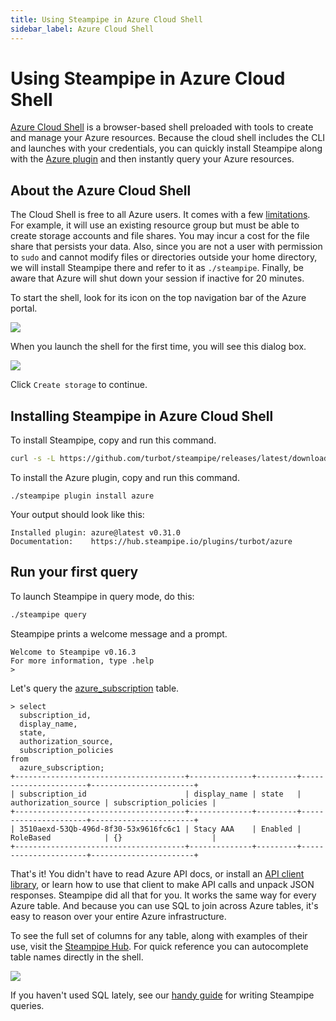 ```yaml
---
title: Using Steampipe in Azure Cloud Shell
sidebar_label: Azure Cloud Shell
---
```


# Using Steampipe in Azure Cloud Shell


[Azure Cloud Shell](https://shell.azure.com/) is a browser-based shell preloaded with tools to create and manage your Azure resources. Because the cloud shell includes the CLI and launches with your credentials, you can quickly install Steampipe along with the [Azure plugin](https://hub.steampipe.io/plugins/turbot/azure) and then instantly query your Azure resources.


## About the Azure Cloud Shell

The Cloud Shell is free to all Azure users. It comes with a few [limitations](https://learn.microsoft.com/en-us/azure/cloud-shell/limitations). For example, it will use an existing resource group but must be able to create storage accounts and file shares. You may incur a cost for the file share that persists your data. Also, since you are not a user with permission to `sudo` and cannot modify files or directories outside your home directory, we will install Steampipe there and refer to it as `./steampipe`. Finally, be aware that Azure will shut down your session if inactive for 20 minutes.

To start the shell, look for its icon on the top navigation bar of the Azure portal.

<div style={{"marginBottom":"2em","borderWidth":"thin", "borderStyle":"solid", "borderColor":"lightgray", "padding":"20px", "width":"90%"}}>
<img src="/cloudshells/azure_cloudshell_console_screenshot.png" />
</div>

When you launch the shell for the first time, you will see this dialog box.

<div style={{"marginBottom":"2em","borderWidth":"thin", "borderStyle":"solid", "borderColor":"lightgray", "padding":"20px", "width":"90%"}}>
<img src="/cloudshells/azure_prompt_to_create_storage_account.png" />
</div>

Click `Create storage` to continue.
## Installing Steampipe in Azure Cloud Shell

To install Steampipe, copy and run this command.

```bash
curl -s -L https://github.com/turbot/steampipe/releases/latest/download/steampipe_linux_amd64.tar.gz | tar -xzvf -
```
To install the Azure plugin, copy and run this command.
```
./steampipe plugin install azure
```

Your output should look like this:

```
Installed plugin: azure@latest v0.31.0
Documentation:    https://hub.steampipe.io/plugins/turbot/azure
```
## Run your first query
To launch Steampipe in query mode, do this:
```bash
./steampipe query
```

Steampipe prints a welcome message and a prompt.

```
Welcome to Steampipe v0.16.3
For more information, type .help
>
```

Let's query the [azure_subscription](https://hub.steampipe.io/plugins/turbot/azure/tables/azure_subscription) table.

```
> select
  subscription_id,
  display_name,
  state,
  authorization_source,
  subscription_policies
from
  azure_subscription;
+--------------------------------------+--------------+---------+----------------------+-----------------------+
| subscription_id                      | display_name | state   | authorization_source | subscription_policies |
+--------------------------------------+--------------+---------+----------------------+-----------------------+
| 3510aexd-53Qb-496d-8f30-53x9616fc6c1 | Stacy AAA    | Enabled | RoleBased            | {}                    |
+--------------------------------------+--------------+---------+----------------------+-----------------------+
```

That's it! You didn't have to read Azure API docs, or install an [API client library](https://learn.microsoft.com/en-us/azure/data-explorer/kusto/api/client-libraries), or learn how to use that client to make API calls and unpack JSON responses. Steampipe did all that for you. It works the same way for every Azure table. And because you can use SQL to join across Azure tables, it's easy to reason over your entire Azure infrastructure.

To see the full set of columns for any table, along with examples of their use, visit the [Steampipe Hub](https://hub.steampipe.io/plugins/turbot/azure/tables). For quick reference you can autocomplete table names directly in the shell.

<div style={{"marginBottom":"2em","borderWidth":"thin", "borderStyle":"solid", "borderColor":"lightgray", "padding":"20px", "width":"90%"}}>
<img src="/cloudshells/azure_cloudshell_autocomplete.png" />
</div>

If you haven't used SQL lately, see our [handy guide](https://steampipe.io/docs/sql/steampipe-sql) for writing Steampipe queries.


